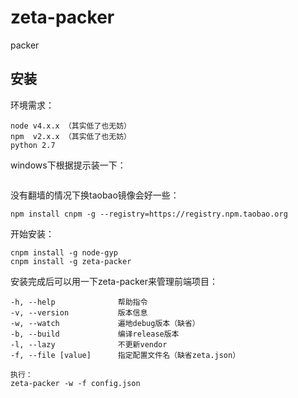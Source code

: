 # zeta-packer
packer

## 安装

环境需求：
```
node v4.x.x （其实低了也无妨）
npm  v2.x.x （其实低了也无妨）
python 2.7
```

windows下根据提示装一下：
```

```

没有翻墙的情况下换taobao镜像会好一些：
```
npm install cnpm -g --registry=https://registry.npm.taobao.org
```

开始安装：
```
cnpm install -g node-gyp
cnpm install -g zeta-packer 
```

安装完成后可以用一下zeta-packer来管理前端项目：
```
-h, --help              帮助指令
-v, --version           版本信息
-w, --watch             遍地debug版本（缺省）
-b, --build             编译release版本
-l, --lazy              不更新vendor
-f, --file [value]      指定配置文件名（缺省zeta.json）

执行：
zeta-packer -w -f config.json  
```


